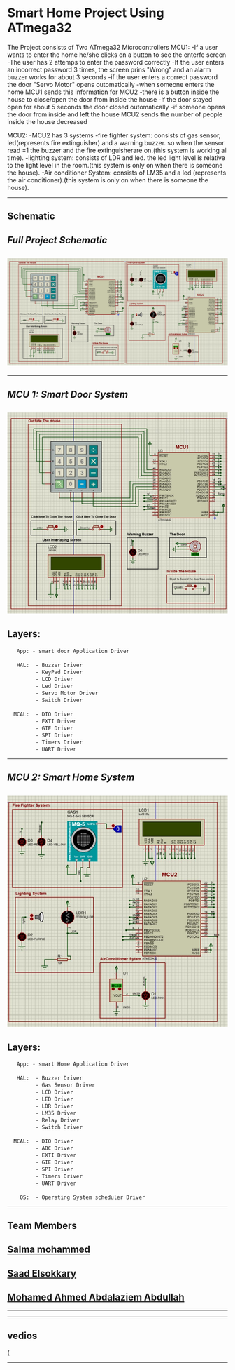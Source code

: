 # Smart Home Project Using ATmega32


The Project consists of Two ATmega32 Microcontrollers
MCU1:
-If a user wants to enter the home he/she clicks on a button to see the enterfe screen
-The user has 2 attemps to enter the password correctly
-If the user enters an incorrect password 3 times, the screen prins "Wrong" and an alarm buzzer works for about 3 seconds
-if the user enters a correct password the door "Servo Motor" opens  outomatically
-when someone enters the home MCU1 sends this information for MCU2
-there is a button inside the house to close/open the door from inside the house
-if the door stayed open for about 5 seconds the door closed outomatically
-if someone opens the door from inside and left the house MCU2 sends the number of people inside the house decreased

MCU2:
-MCU2 has 3 systems
-fire fighter system: consists of gas sensor, led(represents fire extinguisher) and a warning buzzer. so when the sensor read =1 the buzzer and the fire extinguisherare on.(this system is working all time).
-lighting system: consists of LDR and led. the led light level is relative to the light level in the room.(this system is only on when there is someone the house).
-Air conditioner System: consists of LM35 and a led (represents the air conditioner).(this system is only on when there is someone the house).

---

## Schematic 
*Full Project Schematic*
-
![fullschem](/fullschem.jpg)
-

---
*MCU 1: Smart Door System*
-
![mcu1](/mcu1.jpg)
-


Layers: 
-     
       App: - smart door Application Driver

       HAL:  - Buzzer Driver
             - KeyPad Driver
             - LCD Driver
             - Led Driver
             - Servo Motor Driver
             - Switch Driver
             
      MCAL:  - DIO Driver
             - EXTI Driver
             - GIE Driver
             - SPI Driver
             - Timers Driver
             - UART Driver             
        

---
*MCU 2: Smart Home System*
-
![mcu2](/mcu2.jpg)
-


Layers: 
-       
       App: - smart Home Application Driver

       HAL:  - Buzzer Driver
             - Gas Sensor Driver
             - LCD Driver
             - LED Driver
             - LDR Driver
             - LM35 Driver
             - Relay Driver
             - Switch Driver
             
      MCAL:  - DIO Driver
             - ADC Driver      
             - EXTI Driver
             - GIE Driver
             - SPI Driver
             - Timers Driver
             - UART Driver
       
        OS:  - Operating System scheduler Driver 
        

---
## Team Members

 [Salma mohammed](https://www.linkedin.com/in/salma-hamed-8b301b24a/)
 -
 [Saad Elsokkary](https://www.linkedin.com/in/your-profile)
 -
 [Mohamed Ahmed Abdalaziem Abdullah](https://www.linkedin.com/in/mohamed-ahmed-33187b293)
 -
---
---
## vedios

 ([](https://drive.google.com/drive/folders/10I-2fsUfwLhYm-Tar9FM51uLZSgS3ID2?usp=sharing)
 
---
